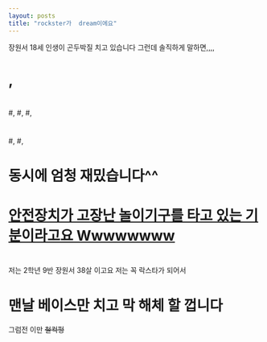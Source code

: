 ```yaml
---
layout: posts
title: "rockster가  dream이에요"
---
```


장원서 18세
인생이 곤두박질 치고 있습니다
그런데 솔직하게 말하면,,,,
# ,
# 
#,
#,
#,
#
#,
#,
# 동시에 엄청 재밌습니다^^
# [안전장치가 고장난 놀이기구를 타고 있는 기분이라고요 Wwwwwwww](https://youtu.be/fLfidWT5n-s?si=jJfYSWbIMuEiabaM)
#
#
#
#
#
#
#
#
#
#
#
#
#
#
#
저는 2학년 9반 장원서 38살 이고요
저는 꼭 락스타가 되어서
# 맨날 베이스만 치고 막 해체 할 껍니다
그럼전 이만 
~~철컥펑~~



